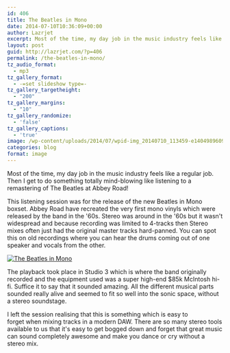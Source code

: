 ```yaml
---
id: 406
title: The Beatles in Mono
date: 2014-07-10T10:36:09+00:00
author: Lazrjet
excerpt: Most of the time, my day job in the music industry feels like a regular job. Then I get to do something totally mind-blowing like listening to a remastering of The Beatles at Abbey Road!
layout: post
guid: http://lazrjet.com/?p=406
permalink: /the-beatles-in-mono/
tz_audio_format:
  - mp3
tz_gallery_format:
  - -=set slideshow type=-
tz_gallery_targetheight:
  - "200"
tz_gallery_margins:
  - "10"
tz_gallery_randomize:
  - 'false'
tz_gallery_captions:
  - 'true'
image: /wp-content/uploads/2014/07/wpid-img_20140710_113459-e1404989609437.jpg
categories: blog
format: image
---
```

Most of the time, my day job in the music industry feels like a regular job. Then I get to do something totally mind-blowing like listening to a remastering of The Beatles at Abbey Road!

This listening session was for the release of the new Beatles in Mono boxset. Abbey Road have recreated the very first mono vinyls which were released by the band in the '60s. Stereo was around in the '60s but it wasn't widespread and because recording was limited to 4-tracks then Stereo mixes often just had the original master tracks hard-panned. You can spot this on old recordings where you can hear the drums coming out of one speaker and vocals from the other.

<a href="http://lazrjet.com/wp-content/uploads/2014/07/1910633_10152533169544153_2279055068539115022_n.jpg"><img class="img-fluid" src="http://lazrjet.com/wp-content/uploads/2014/07/1910633_10152533169544153_2279055068539115022_n.jpg" alt="The Beatles in Mono"  /></a>

The playback took place in Studio 3 which is where the band originally recorded and the equipment used was a super high-end $85k McIntosh hi-fi. Suffice it to say that it sounded amazing. All the different musical parts sounded really alive and seemed to fit so well into the sonic space, without a stereo soundstage.

I left the session realising that this is something which is easy to forget when mixing tracks in a modern DAW. There are so many stereo tools available to us that it's easy to get bogged down and forget that great music can sound completely awesome and make you dance or cry without a stereo mix.

&nbsp;